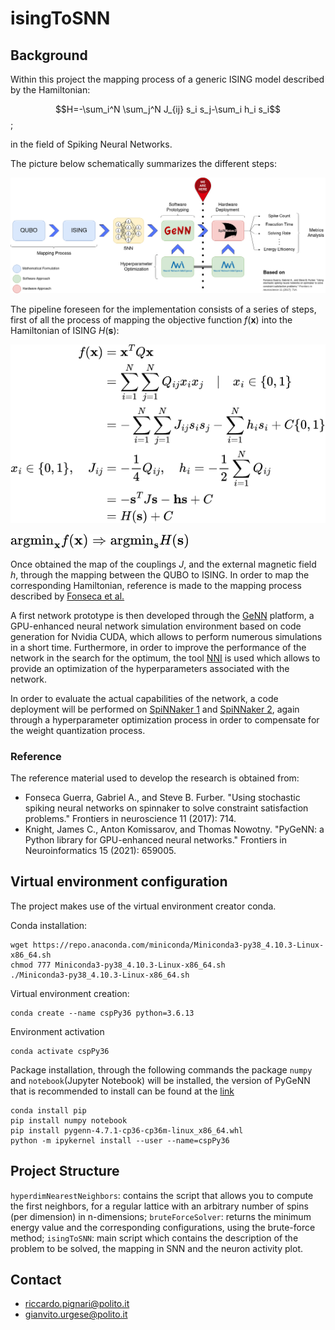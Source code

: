 # <b>isingToSNN</b>
## <b>Background</b>

Within this project the mapping process of a generic ISING model described by the Hamiltonian:

$$H=-\sum_i^N \sum_j^N J_{ij} s_i s_j-\sum_i h_i s_i$$;

in the field of Spiking Neural Networks.

The picture below schematically summarizes the different steps:<br>

![alt text](Telluride2023-QiNS.png)

The pipeline foreseen for the implementation consists of a series of steps, first of all the process of mapping the objective function $f(\textbf{x})$ into the Hamiltonian of ISING $H(\textbf{s})$:

![alt text](mapping.png)

![alt text](target.png)

Once obtained the map of the couplings $J$, and the external magnetic field $h$, through the mapping between the QUBO to ISING. In order to map the corresponding Hamiltonian, reference is made to the mapping process described by [Fonseca et al.]

A first network prototype is then developed through the [GeNN] platform, a GPU-enhanced neural network simulation environment based on code generation for Nvidia CUDA, which allows to perform numerous simulations in a short time. Furthermore, in order to improve the performance of the network in the search for the optimum, the tool [NNI] is used which allows to provide an optimization of the hyperparameters associated with the network.

In order to evaluate the actual capabilities of the network, a code deployment will be performed on [SpiNNaker 1] and [SpiNNaker 2], again through a hyperparameter optimization process in order to compensate for the weight quantization process.

[Fonseca et al.]: https://www.frontiersin.org/articles/10.3389/fnins.2017.00714/full
[GeNN]: https://genn-team.github.io/genn/documentation/4/html/index.html
[NNI]: https://nni.readthedocs.io/en/stable/
[SpiNNaker 1]: https://apt.cs.manchester.ac.uk/projects/SpiNNaker/
[SpiNNaker 2]: https://apt.cs.manchester.ac.uk/projects/SpiNNaker/


### Reference
The reference material used to develop the research is obtained from:

- Fonseca Guerra, Gabriel A., and Steve B. Furber. "Using stochastic spiking neural networks on spinnaker to solve constraint satisfaction problems." Frontiers in neuroscience 11 (2017): 714.
- Knight, James C., Anton Komissarov, and Thomas Nowotny. "PyGeNN: a Python library for GPU-enhanced neural networks." Frontiers in Neuroinformatics 15 (2021): 659005.


## Virtual environment configuration

The project makes use of the virtual environment creator conda.

Conda installation:
```
wget https://repo.anaconda.com/miniconda/Miniconda3-py38_4.10.3-Linux-x86_64.sh
chmod 777 Miniconda3-py38_4.10.3-Linux-x86_64.sh
./Miniconda3-py38_4.10.3-Linux-x86_64.sh
```
Virtual environment creation:
```
conda create --name cspPy36 python=3.6.13
```
Environment activation
```
conda activate cspPy36
```
Package installation, through the following commands the package `numpy` and `notebook`(Jupyter Notebook) will be installed, the version of PyGeNN that is recommended to install can be found at the [link]
```
conda install pip
pip install numpy notebook
pip install pygenn-4.7.1-cp36-cp36m-linux_x86_64.whl
python -m ipykernel install --user --name=cspPy36
```

[link]: https://github.com/genn-team/genn/releases/download/4.7.1/pygenn-4.7.1-cp36-cp36m-linux_x86_64.whl:

## Project Structure
`hyperdimNearestNeighbors`: contains the script that allows you to compute the first neighbors, for a regular lattice with an arbitrary number of spins (per dimension) in n-dimensions;
`bruteForceSolver`: returns the minimum energy value and the corresponding configurations, using the brute-force method;
`isingToSNN`: main script which contains the description of the problem to be solved, the mapping in SNN and the neuron activity plot.

## Contact
- riccardo.pignari@polito.it
- gianvito.urgese@polito.it

